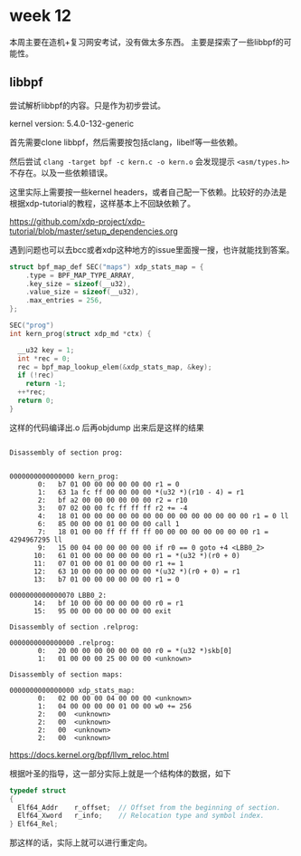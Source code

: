 # week 12
本周主要在造机+复习网安考试，没有做太多东西。
主要是探索了一些libbpf的可能性。

## libbpf

尝试解析libbpf的内容。只是作为初步尝试。 

kernel version: 5.4.0-132-generic

首先需要clone libbpf，然后需要按包括clang，libelf等一些依赖。

然后尝试 `clang -target bpf -c kern.c -o kern.o` 会发现提示 `<asm/types.h>` 不存在。以及一些依赖错误。

这里实际上需要按一些kernel headers，或者自己配一下依赖。比较好的办法是根据xdp-tutorial的教程，这样基本上不回缺依赖了。

https://github.com/xdp-project/xdp-tutorial/blob/master/setup_dependencies.org

遇到问题也可以去bcc或者xdp这种地方的issue里面搜一搜，也许就能找到答案。	

```c
struct bpf_map_def SEC("maps") xdp_stats_map = {
    .type = BPF_MAP_TYPE_ARRAY,
    .key_size = sizeof(__u32),
    .value_size = sizeof(__u32),
    .max_entries = 256,
};

SEC("prog")
int kern_prog(struct xdp_md *ctx) {

  __u32 key = 1;
  int *rec = 0;
  rec = bpf_map_lookup_elem(&xdp_stats_map, &key);
  if (!rec)
    return -1;
  ++*rec;
  return 0;
}
```

这样的代码编译出.o 后再objdump 出来后是这样的结果
```assembly

Disassembly of section prog:


0000000000000000 kern_prog:
       0:	b7 01 00 00 00 00 00 00	r1 = 0
       1:	63 1a fc ff 00 00 00 00	*(u32 *)(r10 - 4) = r1
       2:	bf a2 00 00 00 00 00 00	r2 = r10
       3:	07 02 00 00 fc ff ff ff	r2 += -4
       4:	18 01 00 00 00 00 00 00 00 00 00 00 00 00 00 00	r1 = 0 ll
       6:	85 00 00 00 01 00 00 00	call 1
       7:	18 01 00 00 ff ff ff ff 00 00 00 00 00 00 00 00	r1 = 4294967295 ll
       9:	15 00 04 00 00 00 00 00	if r0 == 0 goto +4 <LBB0_2>
      10:	61 01 00 00 00 00 00 00	r1 = *(u32 *)(r0 + 0)
      11:	07 01 00 00 01 00 00 00	r1 += 1
      12:	63 10 00 00 00 00 00 00	*(u32 *)(r0 + 0) = r1
      13:	b7 01 00 00 00 00 00 00	r1 = 0

0000000000000070 LBB0_2:
      14:	bf 10 00 00 00 00 00 00	r0 = r1
      15:	95 00 00 00 00 00 00 00	exit

Disassembly of section .relprog:

0000000000000000 .relprog:
       0:	20 00 00 00 00 00 00 00	r0 = *(u32 *)skb[0]
       1:	01 00 00 00 25 00 00 00	<unknown>

Disassembly of section maps:

0000000000000000 xdp_stats_map:
       0:	02 00 00 00 04 00 00 00	<unknown>
       1:	04 00 00 00 00 01 00 00	w0 += 256
       2:	00	<unknown>
       2:	00	<unknown>
       2:	00	<unknown>
       2:	00	<unknown>
```

https://docs.kernel.org/bpf/llvm_reloc.html

根据叶圣的指导，这一部分实际上就是一个结构体的数据，如下

```c
typedef struct
{
  Elf64_Addr    r_offset;  // Offset from the beginning of section.
  Elf64_Xword   r_info;    // Relocation type and symbol index.
} Elf64_Rel;
```

那这样的话，实际上就可以进行重定向。


